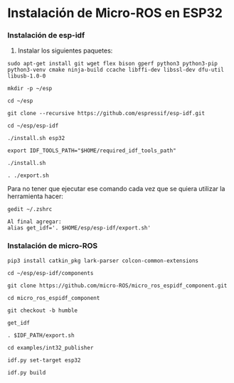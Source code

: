 # Instalación de Micro-ROS en ESP32

### Instalación de esp-idf

1. Instalar los siguientes paquetes:
```
sudo apt-get install git wget flex bison gperf python3 python3-pip python3-venv cmake ninja-build ccache libffi-dev libssl-dev dfu-util libusb-1.0-0

mkdir -p ~/esp

cd ~/esp

git clone --recursive https://github.com/espressif/esp-idf.git

cd ~/esp/esp-idf

./install.sh esp32

export IDF_TOOLS_PATH="$HOME/required_idf_tools_path"

./install.sh

. ./export.sh
```

Para no tener que ejecutar ese comando cada vez que se quiera utilizar la herramienta hacer:
```
gedit ~/.zshrc 

Al final agregar:
alias get_idf='. $HOME/esp/esp-idf/export.sh' 
```

### Instalación de micro-ROS
```
pip3 install catkin_pkg lark-parser colcon-common-extensions

cd ~/esp/esp-idf/components

git clone https://github.com/micro-ROS/micro_ros_espidf_component.git

cd micro_ros_espidf_component

git checkout -b humble

get_idf

. $IDF_PATH/export.sh

cd examples/int32_publisher

idf.py set-target esp32

idf.py build
```
